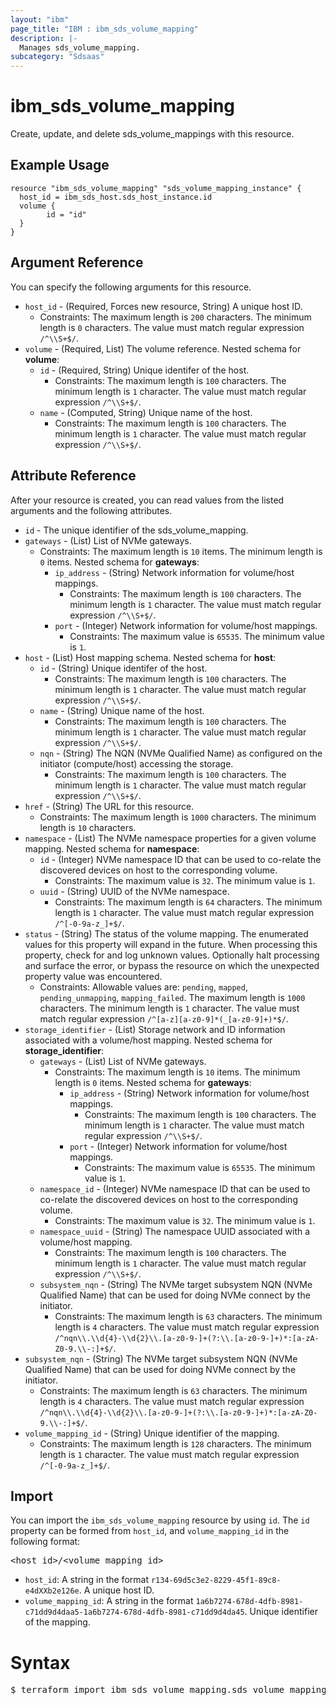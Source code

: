 ```yaml
---
layout: "ibm"
page_title: "IBM : ibm_sds_volume_mapping"
description: |-
  Manages sds_volume_mapping.
subcategory: "Sdsaas"
---
```


# ibm_sds_volume_mapping

Create, update, and delete sds_volume_mappings with this resource.

## Example Usage

```hcl
resource "ibm_sds_volume_mapping" "sds_volume_mapping_instance" {
  host_id = ibm_sds_host.sds_host_instance.id
  volume {
		id = "id"
  }
}
```

## Argument Reference

You can specify the following arguments for this resource.

* `host_id` - (Required, Forces new resource, String) A unique host ID.
  * Constraints: The maximum length is `200` characters. The minimum length is `0` characters. The value must match regular expression `/^\\S+$/`.
* `volume` - (Required, List) The volume reference.
Nested schema for **volume**:
	* `id` - (Required, String) Unique identifer of the host.
	  * Constraints: The maximum length is `100` characters. The minimum length is `1` character. The value must match regular expression `/^\\S+$/`.
	* `name` - (Computed, String) Unique name of the host.
	  * Constraints: The maximum length is `100` characters. The minimum length is `1` character. The value must match regular expression `/^\\S+$/`.

## Attribute Reference

After your resource is created, you can read values from the listed arguments and the following attributes.

* `id` - The unique identifier of the sds_volume_mapping.
* `gateways` - (List) List of NVMe gateways.
  * Constraints: The maximum length is `10` items. The minimum length is `0` items.
Nested schema for **gateways**:
	* `ip_address` - (String) Network information for volume/host mappings.
	  * Constraints: The maximum length is `100` characters. The minimum length is `1` character. The value must match regular expression `/^\\S+$/`.
	* `port` - (Integer) Network information for volume/host mappings.
	  * Constraints: The maximum value is `65535`. The minimum value is `1`.
* `host` - (List) Host mapping schema.
Nested schema for **host**:
	* `id` - (String) Unique identifer of the host.
	  * Constraints: The maximum length is `100` characters. The minimum length is `1` character. The value must match regular expression `/^\\S+$/`.
	* `name` - (String) Unique name of the host.
	  * Constraints: The maximum length is `100` characters. The minimum length is `1` character. The value must match regular expression `/^\\S+$/`.
	* `nqn` - (String) The NQN (NVMe Qualified Name) as configured on the initiator (compute/host) accessing the storage.
	  * Constraints: The maximum length is `100` characters. The minimum length is `1` character. The value must match regular expression `/^\\S+$/`.
* `href` - (String) The URL for this resource.
  * Constraints: The maximum length is `1000` characters. The minimum length is `10` characters.
* `namespace` - (List) The NVMe namespace properties for a given volume mapping.
Nested schema for **namespace**:
	* `id` - (Integer) NVMe namespace ID that can be used to co-relate the discovered devices on host to the corresponding volume.
	  * Constraints: The maximum value is `32`. The minimum value is `1`.
	* `uuid` - (String) UUID of the NVMe namespace.
	  * Constraints: The maximum length is `64` characters. The minimum length is `1` character. The value must match regular expression `/^[-0-9a-z_]+$/`.
* `status` - (String) The status of the volume mapping. The enumerated values for this property will expand in the future. When processing this property, check for and log unknown values. Optionally halt processing and surface the error, or bypass the resource on which the unexpected property value was encountered.
  * Constraints: Allowable values are: `pending`, `mapped`, `pending_unmapping`, `mapping_failed`. The maximum length is `1000` characters. The minimum length is `1` character. The value must match regular expression `/^[a-z][a-z0-9]*(_[a-z0-9]+)*$/`.
* `storage_identifier` - (List) Storage network and ID information associated with a volume/host mapping.
Nested schema for **storage_identifier**:
	* `gateways` - (List) List of NVMe gateways.
	  * Constraints: The maximum length is `10` items. The minimum length is `0` items.
	Nested schema for **gateways**:
		* `ip_address` - (String) Network information for volume/host mappings.
		  * Constraints: The maximum length is `100` characters. The minimum length is `1` character. The value must match regular expression `/^\\S+$/`.
		* `port` - (Integer) Network information for volume/host mappings.
		  * Constraints: The maximum value is `65535`. The minimum value is `1`.
	* `namespace_id` - (Integer) NVMe namespace ID that can be used to co-relate the discovered devices on host to the corresponding volume.
	  * Constraints: The maximum value is `32`. The minimum value is `1`.
	* `namespace_uuid` - (String) The namespace UUID associated with a volume/host mapping.
	  * Constraints: The maximum length is `100` characters. The minimum length is `1` character. The value must match regular expression `/^\\S+$/`.
	* `subsystem_nqn` - (String) The NVMe target subsystem NQN (NVMe Qualified Name) that can be used for doing NVMe connect by the initiator.
	  * Constraints: The maximum length is `63` characters. The minimum length is `4` characters. The value must match regular expression `/^nqn\\.\\d{4}-\\d{2}\\.[a-z0-9-]+(?:\\.[a-z0-9-]+)*:[a-zA-Z0-9.\\-:]+$/`.
* `subsystem_nqn` - (String) The NVMe target subsystem NQN (NVMe Qualified Name) that can be used for doing NVMe connect by the initiator.
  * Constraints: The maximum length is `63` characters. The minimum length is `4` characters. The value must match regular expression `/^nqn\\.\\d{4}-\\d{2}\\.[a-z0-9-]+(?:\\.[a-z0-9-]+)*:[a-zA-Z0-9.\\-:]+$/`.
* `volume_mapping_id` - (String) Unique identifier of the mapping.
  * Constraints: The maximum length is `128` characters. The minimum length is `1` character. The value must match regular expression `/^[-0-9a-z_]+$/`.


## Import

You can import the `ibm_sds_volume_mapping` resource by using `id`.
The `id` property can be formed from `host_id`, and `volume_mapping_id` in the following format:

<pre>
&lt;host_id&gt;/&lt;volume_mapping_id&gt;
</pre>
* `host_id`: A string in the format `r134-69d5c3e2-8229-45f1-89c8-e4dXXb2e126e`. A unique host ID.
* `volume_mapping_id`: A string in the format `1a6b7274-678d-4dfb-8981-c71dd9d4daa5-1a6b7274-678d-4dfb-8981-c71dd9d4da45`. Unique identifier of the mapping.

# Syntax
<pre>
$ terraform import ibm_sds_volume_mapping.sds_volume_mapping &lt;host_id&gt;/&lt;volume_mapping_id&gt;
</pre>
